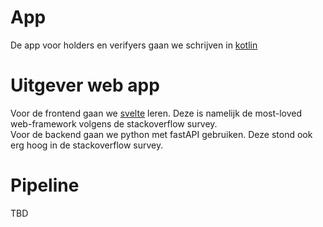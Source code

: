 # App

De app voor holders en verifyers gaan we schrijven in
[kotlin](https://kotlinlang.org/)

# Uitgever web app

Voor de frontend gaan we [svelte](https://svelte.dev/) leren. Deze is namelijk
de most-loved web-framework volgens de stackoverflow survey.  
Voor de backend gaan we python met fastAPI gebruiken. Deze stond ook erg hoog in
de stackoverflow survey.

# Pipeline

TBD
